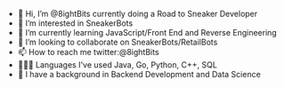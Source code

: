 - 👋 Hi, I’m @8ightBits currently doing a Road to Sneaker Developer
- 👀 I’m interested in SneakerBots
- 🌱 I’m currently learning JavaScript/Front End and Reverse Engineering 
- 💞️ I’m looking to collaborate on SneakerBots/RetailBots
- 📫 How to reach me twitter:@8ightBits 
- 👨🏽‍💻 Languages I've used Java, Go, Python, C++, SQL
- 🧠 I have a background in Backend Development and Data Science 

<!---
8ightBits/8ightBits is a ✨ special ✨ repository because its `README.md` (this file) appears on your GitHub profile.
You can click the Preview link to take a look at your changes.
--->
